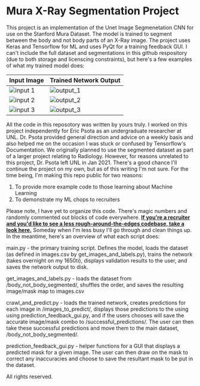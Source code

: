 # Mura X-Ray Segmentation Project

This project is an implementation of the Unet Image Segmenetation CNN for use on the Stanford Mura Dataset. The model is trained to segment between the body and not body parts of an X-Ray image. The project uses Keras and Tensorflow for ML and uses PyQt for a training feedback GUI. I can't include the full dataset and segmentations in this github respository (due to both storage and licenscing constraints), but here's a few examples of what my trained model does:

Input Image | Trained Network Output
----------- | ------------------
![input 1](https://lukefarritor.com/content/images/2021/01/image1.png) | ![output_1](https://lukefarritor.com/content/images/2021/01/image1-labeled.png)
![input 2](https://lukefarritor.com/content/images/2021/01/image1-1-.png) | ![output_2](https://lukefarritor.com/content/images/2021/01/image1-labeled-1-.png)
![input 3](https://lukefarritor.com/content/images/2021/01/image2.png) | ![output_3](https://lukefarritor.com/content/images/2021/01/image2-labeled.png)

All the code in this reposotory was written by yours truly. I worked on this project independently for Eric Psota as an undergraduate researcher at UNL. Dr. Psota provided general direction and advice on a weekly basis and also helped me on the occasion I was stuck or confused by Tensorflow's Documentation. We originally planned to use the segmented dataset as part of a larger project relating to Radiology. However, for reasons unrelated to this project, Dr. Psota left UNL in Jan 2021. There's a good chance I'll continue the project on my own, but as of this writing I'm not sure. For the time being, I'm making this repo public for two reasons:

1) To provide more example code to those learning about Machine Learning
2) To demonstrate my ML chops to recruiters

Please note, I have yet to organize this code. There's magic numbers and randomly commented out blocks of code everywhere. <ins>**If you're a recruiter and you'd like to see a less rough-around-the-edges codebase, take a look [here](https://github.com/lukeboi/guitar-actuator).**</ins> Someday when I'm less busy I'll go through and clean things up. In the meantime, here's an overview of what each script does:

main.py - the primary training script. Defines the model, loads the dataset (as defined in images.csv by get_images_and_labels.py), trains the network (takes overnight on my 1650ti), displays validation results to the user, and saves the network output to disk.

get_images_and_labels.py - loads the dataset from /body_not_body_segmented/, shuffles the order, and saves the resulting image/mask map to images.csv

crawl_and_predict.py - loads the trained network, creates predictions for each image in /images_to_predict/, displays those predictions to the using using prediction_feedback_gui.py, and if the users chooses will save the accurate image/mask combo to /successful_predictions/. The user can then take these successful predictions and move them to the main dataset, /body_not_body_segmented/.

prediction_feedback_gui.py - helper functions for a GUI that displays a predicted mask for a given image. The user can then draw on the mask to correct any inaccuracies and choose to save the resultant mask to be put in the dataset.

All rights reserved.
